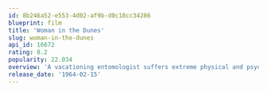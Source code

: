 ```yaml
---
id: 8b246a52-e553-4d02-af9b-d0c18cc34286
blueprint: film
title: 'Woman in the Dunes'
slug: woman-in-the-dunes
api_id: 16672
rating: 8.2
popularity: 22.034
overview: 'A vacationing entomologist suffers extreme physical and psychological trauma after being taken captive by the residents of a poor seaside village and made to live with a woman whose life task is shoveling sand for them.'
release_date: '1964-02-15'
---
```

